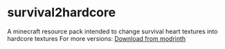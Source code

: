 # survival2hardcore
A minecraft resource pack intended to change survival heart textures into hardcore textures
For more versions: [Download from modrinth](https://modrinth.com/resourcepack/survival2hardcore)
